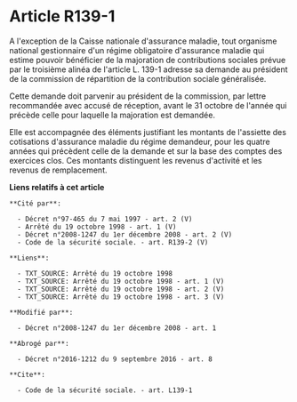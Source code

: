 # Article R139-1

A l'exception de la Caisse nationale d'assurance maladie, tout organisme national gestionnaire d'un régime obligatoire
d'assurance maladie qui estime pouvoir bénéficier de la majoration de contributions sociales prévue par le troisième alinéa
de l'article L. 139-1 adresse sa demande au président de la commission de répartition de la contribution sociale
généralisée. 

Cette demande doit parvenir au président de la commission, par lettre recommandée avec accusé de réception, avant le 31
octobre de l'année qui précède celle pour laquelle la majoration est demandée. 

Elle est accompagnée des éléments justifiant les montants de l'assiette des cotisations d'assurance maladie du régime
demandeur, pour les quatre années qui précèdent celle de la demande et sur la base des comptes des exercices clos. Ces
montants distinguent les revenus d'activité et les revenus de remplacement.

**Liens relatifs à cet article**

	**Cité par**:

	  - Décret n°97-465 du 7 mai 1997 - art. 2 (V)
	  - Arrêté du 19 octobre 1998 - art. 1 (V)
	  - Décret n°2008-1247 du 1er décembre 2008 - art. 2 (V)
	  - Code de la sécurité sociale. - art. R139-2 (V)

	**Liens**:

	  - TXT_SOURCE: Arrêté du 19 octobre 1998
	  - TXT_SOURCE: Arrêté du 19 octobre 1998 - art. 1 (V)
	  - TXT_SOURCE: Arrêté du 19 octobre 1998 - art. 2 (V)
	  - TXT_SOURCE: Arrêté du 19 octobre 1998 - art. 3 (V)

	**Modifié par**:

	  - Décret n°2008-1247 du 1er décembre 2008 - art. 1

	**Abrogé par**:

	  - Décret n°2016-1212 du 9 septembre 2016 - art. 8

	**Cite**:

	  - Code de la sécurité sociale. - art. L139-1
